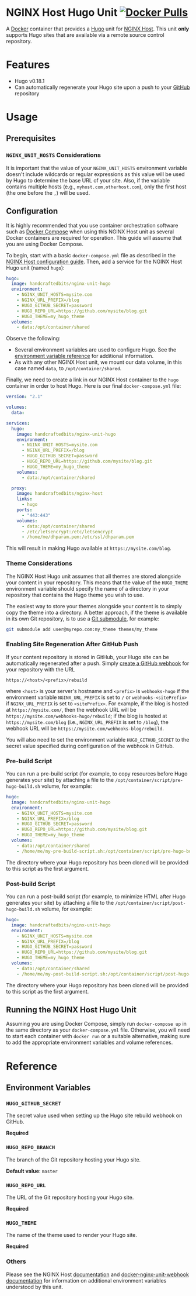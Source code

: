 # NGINX Host Hugo Unit [![Docker Pulls](https://img.shields.io/docker/pulls/handcraftedbits/nginx-unit-hugo.svg?maxAge=2592000)](https://hub.docker.com/r/handcraftedbits/nginx-unit-hugo)

A [Docker](https://www.docker.com) container that provides a [Hugo](https://gohugo.io) unit for
[NGINX Host](https://github.com/handcraftedbits/docker-nginx-host).  This unit **only** supports Hugo sites that
are available via a remote source control repository.

# Features

* Hugo v0.18.1
* Can automatically regenerate your Hugo site upon a push to your [GitHub](https://github.com) repository

# Usage

## Prerequisites

### `NGINX_UNIT_HOSTS` Considerations

It is important that the value of your `NGINX_UNIT_HOSTS` environment variable doesn't include wildcards or regular
expressions as this value will be used by Hugo to determine the base URL of your site.  Also, if the variable contains
multiple hosts (e.g., `myhost.com,otherhost.com`), only the first host (the one before the `,`) will be used.

## Configuration

It is highly recommended that you use container orchestration software such as
[Docker Compose](https://www.docker.com/products/docker-compose) when using this NGINX Host unit as several Docker
containers are required for operation.  This guide will assume that you are using Docker Compose.

To begin, start with a basic `docker-compose.yml` file as described in the
[NGINX Host configuration guide](https://github.com/handcraftedbits/docker-nginx-host#configuration).  Then, add a
service for the NGINX Host Hugo unit (named `hugo`):

```yaml
hugo:
  image: handcraftedbits/nginx-unit-hugo
  environment:
    - NGINX_UNIT_HOSTS=mysite.com
    - NGINX_URL_PREFIX=/blog
    - HUGO_GITHUB_SECRET=password
    - HUGO_REPO_URL=https://github.com/mysite/blog.git
    - HUGO_THEME=my_hugo_theme
  volumes:
    - data:/opt/container/shared
```

Observe the following:

* Several environment variables are used to configure Hugo.  See the
  [environment variable reference](#reference) for additional information.
* As with any other NGINX Host unit, we mount our data volume, in this case named `data`, to `/opt/container/shared`.

Finally, we need to create a link in our NGINX Host container to the `hugo` container in order to host Hugo.  Here is
our final `docker-compose.yml` file:

```yaml
version: "2.1"

volumes:
  data:

services:
  hugo:
    image: handcraftedbits/nginx-unit-hugo
    environment:
      - NGINX_UNIT_HOSTS=mysite.com
      - NGINX_URL_PREFIX=/blog
      - HUGO_GITHUB_SECRET=password
      - HUGO_REPO_URL=https://github.com/mysite/blog.git
      - HUGO_THEME=my_hugo_theme
    volumes:
      - data:/opt/container/shared

  proxy:
    image: handcraftedbits/nginx-host
    links:
      - hugo
    ports:
      - "443:443"
    volumes:
      - data:/opt/container/shared
      - /etc/letsencrypt:/etc/letsencrypt
      - /home/me/dhparam.pem:/etc/ssl/dhparam.pem
```

This will result in making Hugo available at `https://mysite.com/blog`.

### Theme Considerations

The NGINX Host Hugo unit assumes that all themes are stored alongside your content in your repository.  This means that
the value of the `HUGO_THEME` environment variable should specify the name of a directory in your repository that
contains the Hugo theme you wish to use.

The easiest way to store your themes alongside your content is to simply copy the theme into a directory.  A better
approach, if the theme is available in its own Git repository, is to use a
[Git submodule](https://git-scm.com/docs/git-submodule), for example:

```bash
git submodule add user@myrepo.com:my_theme themes/my_theme
```

### Enabling Site Regeneration After GitHub Push

If your content repository is stored in GitHub, your Hugo site can be automatically regenerated after a push.  Simply
[create a GitHub webhook](https://developer.github.com/webhooks/creating/) for your repository with the URL

`https://<host>/<prefix>/rebuild`

where `<host>` is your server's hostname and `<prefix>` is `webhooks-hugo` if the environment variable
`NGINX_URL_PREFIX` is set to `/` or `webhooks-<sitePrefix>` if `NGINX_URL_PREFIX` is set to `<sitePrefix>`.
For example, if the blog is hosted at `https://mysite.com/`, then the webhook URL will be
`https://mysite.com/webhooks-hugo/rebuild`; if the blog is hosted at `https://mysite.com/blog` (i.e.,
`NGINX_URL_PREFIX` is set to `/blog`), the webhook URL will be `https://mysite.com/webhooks-blog/rebuild`.

You will also need to set the environment variable `HUGO_GITHUB_SECRET` to the secret value specified during
configuration of the webhook in GitHub.

### Pre-build Script

You can run a pre-build script (for example, to copy resources before Hugo generates your site) by attaching a file to
the `/opt/container/script/pre-hugo-build.sh` volume, for example:

```yaml
hugo:
  image: handcraftedbits/nginx-unit-hugo
  environment:
    - NGINX_UNIT_HOSTS=mysite.com
    - NGINX_URL_PREFIX=/blog
    - HUGO_GITHUB_SECRET=password
    - HUGO_REPO_URL=https://github.com/mysite/blog.git
    - HUGO_THEME=my_hugo_theme
  volumes:
    - data:/opt/container/shared
    - /home/me/my-pre-build-script.sh:/opt/container/script/pre-hugo-build.sh
```

The directory where your Hugo repository has been cloned will be provided to this script as the first argument.

### Post-build Script

You can run a post-build script (for example, to minimize HTML after Hugo generates your site) by attaching a file to
the `/opt/container/script/post-hugo-build.sh` volume, for example:

```yaml
hugo:
  image: handcraftedbits/nginx-unit-hugo
  environment:
    - NGINX_UNIT_HOSTS=mysite.com
    - NGINX_URL_PREFIX=/blog
    - HUGO_GITHUB_SECRET=password
    - HUGO_REPO_URL=https://github.com/mysite/blog.git
    - HUGO_THEME=my_hugo_theme
  volumes:
    - data:/opt/container/shared
    - /home/me/my-post-build-script.sh:/opt/container/script/post-hugo-build.sh
```

The directory where your Hugo repository has been cloned will be provided to this script as the first argument.

## Running the NGINX Host Hugo Unit

Assuming you are using Docker Compose, simply run `docker-compose up` in the same directory as your
`docker-compose.yml` file.  Otherwise, you will need to start each container with `docker run` or a suitable
alternative, making sure to add the appropriate environment variables and volume references.

# Reference

## Environment Variables

### `HUGO_GITHUB_SECRET`

The secret value used when setting up the Hugo site rebuild webhook on GitHub.

**Required**

### `HUGO_REPO_BRANCH`

The branch of the Git repository hosting your Hugo site.

**Default value**: `master`

### `HUGO_REPO_URL`

The URL of the Git repository hosting your Hugo site.

**Required**

### `HUGO_THEME`

The name of the theme used to render your Hugo site.

**Required**

### Others

Please see the NGINX Host [documentation](https://github.com/handcraftedbits/docker-nginx-host#units) and 
[docker-nginx-unit-webhook documentation](https://github.com/handcraftedbits/docker-nginx-unit-webhook#environment-variables)
for information on additional environment variables understood by this unit.
